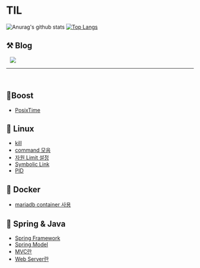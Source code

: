 # TIL
![Anurag's github stats](https://github-readme-stats.vercel.app/api?username=bell-2&show_icons=true&theme=radical) 
[![Top Langs](https://github-readme-stats.vercel.app/api/top-langs/?username=bell-2&layout=compact&theme=dracula)](https://github.com/bell-2/)


## ⚒️ Blog 
<a href="https://mutpp.tistory.com/">
    <img 
        src="http://img.shields.io/badge/-Tech%20Blog-655ced?style=flat&logo=github&link=https://mutpp.tistory.com/"
        style="height : auto; margin-left : 10px; margin-right : 10px;"/>
</a>

<br>

---
<br>

## 🌱Boost 
  - [PosixTime](Boost/Boost/PosixTime.md)

## 🌱 Linux
  - [kill](Linux/kill.md)
  - [command 모음](Linux/command_모음집.md)
  - [자원 Limit 설정](Linux/limit설정.md)
  - [Symbolic Link](Linux/link.md)
  - [PID](Linux/Pid.md)

## 🌱 Docker
  - [mariadb container 사용](Docker/mariadb.md)

## 🌱 Spring & Java
  - [Spring Framework](Spring/SpringFramework.md)
  - [Spring Model](Spring/Spring%20Model.md)
  - [MVC란](Spring/MVC.md)
  - [Web Server란](Spring/WebServer.md)